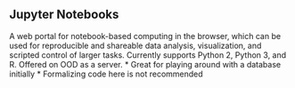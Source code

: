## Jupyter Notebooks

A web portal for notebook-based computing in the browser, which can be used for reproducible and shareable data analysis, visualization, and scripted control of larger tasks. Currently supports Python 2, Python 3, and R. Offered on OOD as a server.
    * Great for playing around with a database initially
    * Formalizing code here is not recommended